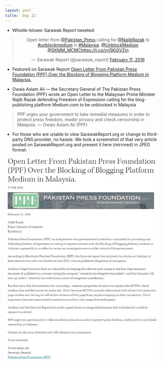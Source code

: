 ```yaml
---
layout: post
title:  Day 22
---
```

	
- Whistle-blower Sarawak Report tweeted:

<center>
<blockquote class="twitter-tweet" data-lang="en"><p lang="en" dir="ltr">Open letter from <a href="https://twitter.com/Pakistan_Press">@Pakistan_Press</a> calling for <a href="https://twitter.com/NajibRazak">@NajibRazak</a> to <a href="https://twitter.com/hashtag/unblockmedium?src=hash">#unblockmedium</a> in <a href="https://twitter.com/hashtag/Malaysia?src=hash">#Malaysia</a>. <a href="https://twitter.com/UnblockMedium">@UnblockMedium</a> <a href="https://twitter.com/SKMM_MCMC">@SKMM_MCMC</a><a href="https://t.co/yri5KjGVZm">https://t.co/yri5KjGVZm</a></p>&mdash; Sarawak Report (@sarawak_report) <a href="https://twitter.com/sarawak_report/status/697810844059594754">February 11, 2016</a></blockquote>
</center>

- Featured on Sarawak Report <a href="http://www.sarawakreport.org/campaign/open-letter-from-pakistan-press-foundation-ppf-over-the-blocking-of-blogging-platform-medium-in-malaysia/" target="_blank">Open Letter From Pakistan Press Foundation (PPF) Over the Blocking of Blogging Platform Medium in Malaysia.</a>

- Owais Aslam Ali &mdash; the Secretary General of The Pakistan Press Foundation (PPF) wrote an Open Letter to the Malaysian Prime Minister Najib Razak defending Freedom of Expression calling for the blog-publishing platform Medium.com to be unblocked in Malaysia

> PPF urges your government to take remedial measures in order to protect press freedom, reader privacy and check censorship in Malaysia. &mdash; Owais Aslam Ali (PPF)

- For those who are unable to view SarawakReport.org or change to third-party DNS provider, no hassle. We took a screenshot of that very article posted on SarawakReport.org and present it here  (mirrored) in JPEG format:

<img src="/img/ppf-open-letter.jpg" class="img-responsive img-border" data-action="zoom">
